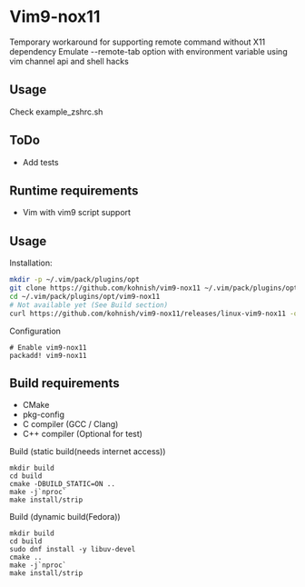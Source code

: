 Vim9-nox11
=========

Temporary workaround for supporting remote command without X11 dependency
Emulate --remote-tab option with environment variable using vim channel api and shell hacks

Usage
----
Check example_zshrc.sh

ToDo
----
 - Add tests

Runtime requirements
--------------------
 - Vim with vim9 script support

Usage
-----
Installation:
```sh
mkdir -p ~/.vim/pack/plugins/opt
git clone https://github.com/kohnish/vim9-nox11 ~/.vim/pack/plugins/opt/vim9-nox11
cd ~/.vim/pack/plugins/opt/vim9-nox11
# Not available yet (See Build section)
curl https://github.com/kohnish/vim9-nox11/releases/linux-vim9-nox11 -o vim9-nox11
```
Configuration
```vim
# Enable vim9-nox11
packadd! vim9-nox11
```

Build requirements
------------------
 - CMake
 - pkg-config
 - C compiler (GCC / Clang)
 - C++ compiler (Optional for test)  
  

Build (static build(needs internet access))
```shell
mkdir build
cd build
cmake -DBUILD_STATIC=ON ..
make -j`nproc`
make install/strip
```

Build (dynamic build(Fedora))
```shell
mkdir build
cd build
sudo dnf install -y libuv-devel
cmake ..
make -j`nproc`
make install/strip
```
